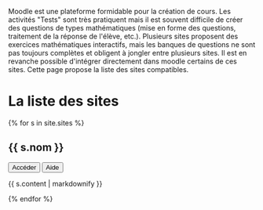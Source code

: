 ---
---

Moodle est une plateforme formidable pour la création de cours.
Les activités "Tests" sont très pratiquent mais il est souvent difficile de créer des questions de types mathématiques (mise en forme des questions, traitement de la réponse de l'élève, etc.).
Plusieurs sites proposent des exercices mathématiques interactifs, mais les banques de questions ne sont pas toujours complètes et obligent à jongler entre plusieurs sites. Il est en revanche possible d'intégrer directement dans moodle certains de ces sites. Cette page propose la liste des sites compatibles.

# La liste des sites

{% for s in site.sites %}
  <h2>{{ s.nom }}</h2>
  <a href="{{ s.lien }}"><button>Accéder</button></a> <a href="{{ s.aide }}"><button>Aide</button></a>
  <p>{{ s.content | markdownify }}</p>
{% endfor %}